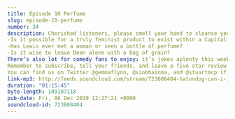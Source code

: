 ```yaml
---
title: Episode 10 Perfume
slug: episode-10-perfume
number: 34
description: Cherished listeners, please smell your hand to cleanse your palette and then join us this week in saying a big goodbye to Dean Lets Flats and big hello to a supremely entertaining ep. Though suffering in myriad ways (we (ALL THREE) were all drinking, Stuart had a cold and we all miss Thomas) we still found the energy to deep dive this rich, rich text and ask questions such as:
-Is it possible for a truly feminist product to exist within a Capitalist framework?
-Has Lewis ever met a woman or seen a bottle of perfume?
-Is it wise to leave Dean alone with a bag of grain?
There’s also lot for comedy fans to enjoy: it’s jokes aplenty this week as Kerrang rolls out her sink stuff and Lord Sugar develops his uniquely Dadaist interpretation of uneasy words and phrases. 
Remember to subscribe, tell your friends, and leave a five star review. 
You can find us on Twitter @gemmaflynn, @siobhainma, and @stuartmcp if you have any questions, or have contact details for Sadio Mané or Kalidou Koulibaly.
link-mp3: http://feeds.soundcloud.com/stream/723608404-hatondog-can-i-just-say-ep34-episode-10-perfume.mp3
duration: "01:15:45"
byte-length: 109107118
pub-date: Fri, 06 Dec 2019 12:27:21 +0000
soundcloud-id: 723608404
---
```

